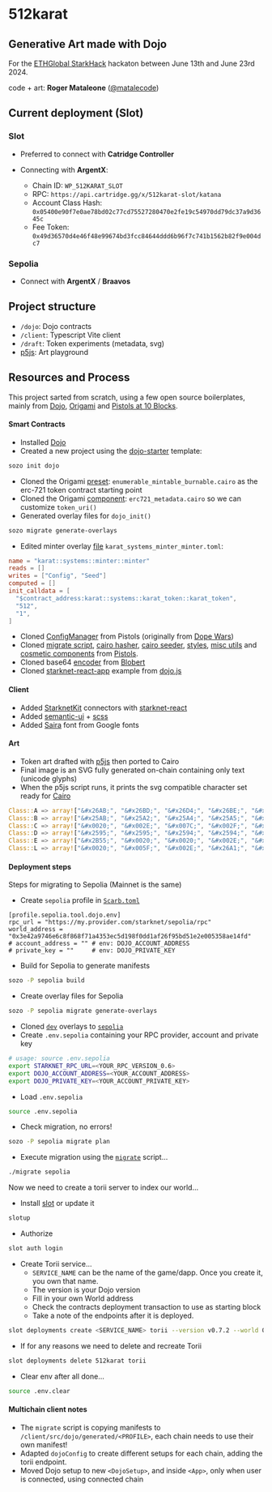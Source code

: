 # 512karat

## Generative Art made with Dojo

For the [ETHGlobal StarkHack](https://ethglobal.com/events/starkhack) hackaton between June 13th and June 23rd 2024.

code + art: **Roger Mataleone** ([@matalecode](https://x.com/matalecode))

## Current deployment (Slot)

### Slot

* Preferred to connect with **Catridge Controller**

* Connecting with **ArgentX**:
  * Chain ID: `WP_512KARAT_SLOT`
  * RPC: `https://api.cartridge.gg/x/512karat-slot/katana`
  * Account Class Hash: `0x05400e90f7e0ae78bd02c77cd75527280470e2fe19c54970dd79dc37a9d3645c`
  * Fee Token: `0x49d36570d4e46f48e99674bd3fcc84644ddd6b96f7c741b1562b82f9e004dc7`

### Sepolia

* Connect with **ArgentX** / **Braavos**


## Project structure

* `/dojo`: Dojo contracts
* `/client`: Typescript Vite client
* `/draft`: Token experiments (metadata, svg)
* [p5js](https://editor.p5js.org/rsodre/sketches/Im7yQgmf5): Art playground


## Resources and Process

This project sarted from scratch, using a few open source boilerplates, mainly from [Dojo](https://www.dojoengine.org/), [Origami](https://book.dojoengine.org/toolchain/origami) and [Pistols at 10 Blocks](https://pistols.underware.gg/).


#### Smart Contracts

* Installed [Dojo](https://book.dojoengine.org/getting-started)
* Created a new project using the [dojo-starter](https://book.dojoengine.org/tutorial/dojo-starter) template:
```sh
sozo init dojo
```
* Cloned the Origami [preset](https://github.com/dojoengine/origami/blob/v0.7.2/token/src/presets/erc721/enumerable_mintable_burnable.cairo): `enumerable_mintable_burnable.cairo` as the erc-721 token contract starting point
* Cloned the Origami [component](https://github.com/dojoengine/origami/blob/v0.7.2/token/src/components/token/erc721/erc721_metadata.cairo): `erc721_metadata.cairo` so we can customize `token_uri()`
* Generated overlay files for `dojo_init()`
```sh
sozo migrate generate-overlays
```
* Edited minter overlay [file](https://github.com/rsodre/512karat/blob/main/dojo/manifests/dev/base/contracts/karat_systems_minter_minter.toml) `karat_systems_minter_minter.toml`:
```toml
name = "karat::systems::minter::minter"
reads = []
writes = ["Config", "Seed"]
computed = []
init_calldata = [
  "$contract_address:karat::systems::karat_token::karat_token",
  "512",
  "1",
]
```
* Cloned [ConfigManager](https://github.com/underware-gg/pistols/blob/b4010c442260cd2ca574fc49d7f2fbdc748cf51f/dojo/src/models/config.cairo) from Pistols (originally from [Dope Wars](https://github.com/cartridge-gg/dopewars))
* Cloned [migrate script](https://github.com/underware-gg/pistols/blob/b4010c442260cd2ca574fc49d7f2fbdc748cf51f/dojo/migrate), [cairo hasher](https://github.com/underware-gg/pistols/blob/b4010c442260cd2ca574fc49d7f2fbdc748cf51f/dojo/src/utils/hash.cairo), [cairo seeder](https://github.com/underware-gg/pistols/blob/b4010c442260cd2ca574fc49d7f2fbdc748cf51f/dojo/src/systems/seeder.cairo), [styles](https://github.com/underware-gg/pistols/blob/b4010c442260cd2ca574fc49d7f2fbdc748cf51f/client/styles/styles.scss), [misc utils](https://github.com/underware-gg/pistols/tree/b4010c442260cd2ca574fc49d7f2fbdc748cf51f/client/src/lib/utils) and [cosmetic components](https://github.com/underware-gg/pistols/blob/b4010c442260cd2ca574fc49d7f2fbdc748cf51f/client/src/lib/ui) from [Pistols](https://github.com/underware-gg/pistols).
* Cloned base64 [encoder](https://github.com/BibliothecaDAO/codename-bobby-realms/blob/main/contracts/src/utils/encoding.cairo) from [Blobert](https://blobert.realms.world/)
* Cloned [starknet-react-app](https://github.com/dojoengine/dojo.js/tree/main/examples/react/starknet-react-app) example from [dojo.js](https://github.com/dojoengine/dojo.js)


#### Client

* Added [StarknetKit](https://www.starknetkit.com/) connectors with [starknet-react](https://starknet-react.com/)
* Added [semantic-ui](https://react.semantic-ui.com) + [scss](https://sass-lang.com/)
* Added [Saira](https://fonts.google.com/specimen/Saira) font from Google fonts


#### Art

* Token art drafted with [p5js](https://editor.p5js.org/rsodre/sketches/Im7yQgmf5) then ported to Cairo
* Final image is an SVG fully generated on-chain containing only text (unicode glyphs)
* When the p5js script runs, it prints the svg compatible character set ready for [Cairo](https://github.com/rsodre/512karat/blob/main/dojo/src/models/class.cairo)

```rust
Class::A => array!["&#x26AB;", "&#x26BD;", "&#x26D4;", "&#x26BE;", "&#x26AA;"].span(), 
Class::B => array!["&#x25AB;", "&#x25A2;", "&#x25A4;", "&#x25A5;", "&#x25A9;", "&#x2CBC;"].span(), 
Class::C => array!["&#x0020;", "&#x002E;", "&#x007C;", "&#x002F;", "&#x005C;", "&#x2666;"].span(), 
Class::D => array!["&#x2595;", "&#x2595;", "&#x2594;", "&#x2594;", "&#x2597;", "&#x259D;", "&#x2596;", "&#x2598;", "&#x002F;", "&#x259A;", "&#x259E;"].span(), 
Class::E => array!["&#x2B55;", "&#x0020;", "&#x0020;", "&#x002E;", "&#x25C7;", "&#x25C6;", "&#x25E2;", "&#x25E4;", "&#x25E5;", "&#x25E3;", "&#x2D54;"].span(), 
Class::L => array!["&#x0020;", "&#x005F;", "&#x002E;", "&#x26A1;", "&#x2605;", "&#x0074;", "&#x006F;", "&#x006F;", "&#x004C;", "&#x25C6;"].span(), 
```


#### Deployment steps

Steps for migrating to Sepolia (Mainnet is the same)

* Create `sepolia` profile in [`Scarb.toml`](https://github.com/rsodre/512karat/blob/main/dojo/Scarb.toml)
```
[profile.sepolia.tool.dojo.env]
rpc_url = "https://my.provider.com/starknet/sepolia/rpc"
world_address = "0x3e42a9746e6c8f868f71a4353ec5d198f0dd1af26f95bd51e2e005358ae14fd"
# account_address = "" # env: DOJO_ACCOUNT_ADDRESS
# private_key = ""     # env: DOJO_PRIVATE_KEY
```
* Build for Sepolia to generate manifests
```sh
sozo -P sepolia build
```
* Create overlay files for Sepolia
```sh
sozo -P sepolia migrate generate-overlays
```
* Cloned [`dev`](https://github.com/rsodre/512karat/blob/main/dojo/manifests/dev/base/contracts/karat_systems_minter_minter.toml) overlays to [`sepolia`](https://github.com/rsodre/512karat/blob/main/dojo/manifests/sepolia/base/contracts/karat_systems_minter_minter.toml)
* Create `.env.sepolia` containing your RPC provider, account and private key
```sh
# usage: source .env.sepolia
export STARKNET_RPC_URL=<YOUR_RPC_VERSION_0.6>
export DOJO_ACCOUNT_ADDRESS=<YOUR_ACCOUNT_ADDRESS>
export DOJO_PRIVATE_KEY=<YOUR_ACCOUNT_PRIVATE_KEY>
```
* Load `.env.sepolia`
```sh
source .env.sepolia
```
* Check migration, no errors!
```sh
sozo -P sepolia migrate plan
```
* Execute migration using the [`migrate`](https://github.com/rsodre/512karat/blob/main/dojo/migrate) script...
```sh
./migrate sepolia
```

Now we need to create a torii server to index our world...

* Install [slot](https://github.com/cartridge-gg/slot) or update it
```sh
slotup
```
* Authorize
```sh
slot auth login
```
* Create Torii service...
  * `SERVICE_NAME` can be the name of the game/dapp. Once you create it, you own that name.
  * The version is your Dojo version
  * Fill in your own World address
  * Check the contracts deployment transaction to use as starting block
  * Take a note of the endpoints after it is deployed.
```sh
slot deployments create <SERVICE_NAME> torii --version v0.7.2 --world 0x0545c8aff15426c3d43b3ba8fd45c61870b30ca4ec0bfbd69193facee4c7b97c --rpc <RPC_URL> --start-block 75600 --index-pending true
```
* If for any reasons we need to delete and recreate Torii
```sh
slot deployments delete 512karat torii
```
* Clear env after all done...
```sh
source .env.clear
```



#### Multichain client notes

* The `migrate` script is copying manifests to `/client/src/dojo/generated/<PROFILE>`, each chain needs to use their own manifest!
* Adapted `dojoConfig` to create different setups for each chain, adding the torii endpoint.
* Moved Dojo setup to new `<DojoSetup>`, and inside `<App>`, only when user is connected, using connected chain


